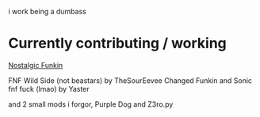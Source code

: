 i work being a dumbass 
# Currently contributing / working
[Nostalgic Funkin](https://github.com/MAZ12211/NostalgicFunkin)

FNF Wild Side (not beastars) by TheSourEevee
Changed Funkin and Sonic fnf fuck (lmao) by Yaster

and 2 small mods i forgor, Purple Dog and Z3ro.py
